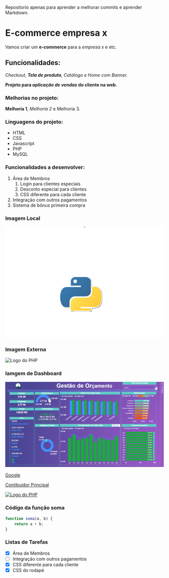 Repositorio apenas para aprender a melhorar commits e aprender Markdown.

# E-commerce empresa x

Vamos criar um **e-commerce** para a *empresa x* e etc.

## Funcionalidades:

_Checkout, **Tela de produto**, Catálogo e Home com Banner._

**Projeto para _aplicação de vendas_ do cliente na web.**

### Melhorias no projeto:

__Melhoria 1__, _Melhoria 2_ e Melhoria 3.

### Linguagens do projeto:

* HTML
* CSS
* Javascript
* PHP
* MySQL

### Funcionalidades a desenvolver:

1. Área de Membros
   1. Login para clientes especiais
   2. Desconto especial para clientes
   3. CSS diferente para cada cliente
2. Integração com outros pagamentos
3. Sistema de bônus primeira compra

### Imagem Local
![Logo do Python](img/python.png)

### Imagem Externa 
![Logo do PHP](https://upload.wikimedia.org/wikipedia/commons/2/27/PHP-logo.svg)

### Iamgem de Dashboard 
![Dashboard](img/Captura%20de%20tela%202025-03-30%20183714.png)

[Google](https://www.google.com)

[Contibuidor Principal](https://github.com/IvanValerianodeSouza)

[![Logo do PHP](https://upload.wikimedia.org/wikipedia/commons/2/27/PHP-logo.svg)](https://github.com/IvanValerianodeSouza)

### Código da função soma

```javascript
function soma(a, b) {
    return a + b;
}
```

### Listas de Tarefas 

- [x] Área de Membros
- [ ] Integração com outros pagamentos
- [x] CSS diferente para cada cliente
- [x] CSS do rodapé